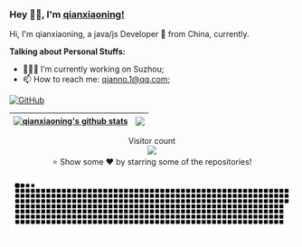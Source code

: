 ### Hey 👋🏽, I'm [qianxiaoning!](https://github.com/qianxiaoning) 

Hi, I'm qianxiaoning, a java/js Developer 🚀 from China, currently.
  
**Talking about Personal Stuffs:**
- 👨🏽‍💻 I’m currently working on Suzhou;
- 📫 How to reach me: qianno.1@qq.com;

[![GitHub](https://img.shields.io/badge/-GitHub-181717?style=flat&logo=github&link=https://github.com/qianxiaoning)](https://github.com/qianxiaoning)

| <a href="https://github.com/anuraghazra/github-readme-stats" target="_blank"><img align="center" src="https://github-readme-stats-git-masterrstaa-rickstaa.vercel.app/api?username=qianxiaoning&show_icons=true&include_all_commits=true&theme=dark&hide_border=true" alt="qianxiaoning's github stats" /></a> | <a href="https://github.com/anuraghazra/github-readme-stats" target="_blank"><img align="center" src="https://github-readme-stats-git-masterrstaa-rickstaa.vercel.app/api/top-langs/?username=qianxiaoning&layout=default&theme=dark&hide_border=true" /></a> |
| ------------- | ------------- |

<p align="center"> 
  Visitor count<br>
  <img src="https://profile-counter.glitch.me/qianxiaoning/count.svg" />
  <br/>⭐️ Show some ❤️ by starring some of the repositories!
</p>

<a href=#><img src="contributions.svg"></a>
